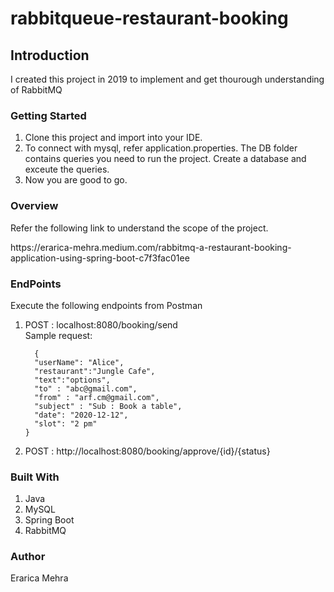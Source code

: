 # rabbitqueue-restaurant-booking

<h2>Introduction</h2>
<p>I created this project in 2019 to implement and get thourough understanding of RabbitMQ </br>
</p>

<h3>Getting Started</h3>
<ol>
  <li>Clone this project and import into your IDE.</li>
  <li>To connect with mysql, refer application.properties. The DB folder contains queries you need to run the project. Create a database and exceute the queries.</li>
  <li>Now you are good to go.</li>
  </ol>
  
  <h3>Overview</h3>
  <p>Refer the following link to understand the scope of the project.</p>
  https://erarica-mehra.medium.com/rabbitmq-a-restaurant-booking-application-using-spring-boot-c7f3fac01ee
  
  <h3>EndPoints</h3>
  <p> Execute the following endpoints from Postman </p>
  <ol>
  <li>POST : localhost:8080/booking/send</li>
  Sample request: </br>
  <code>
  {
  "userName": "Alice",
  "restaurant":"Jungle Cafe",
  "text":"options",
  "to" : "abc@gmail.com",
  "from" : "arf.cm@gmail.com",
  "subject" : "Sub : Book a table",
  "date": "2020-12-12",
  "slot": "2 pm"
} 
  </code> </br>
  <li>POST : http://localhost:8080/booking/approve/{id}/{status}</li>
  </ol>
  
<h3>Built With</h3>
<ol>
  <li>Java</li>
  <li>MySQL</li>
  <li>Spring Boot</li>
  <li>RabbitMQ</li>
  </ol>
    
<h3>Author</h3>
<p>Erarica Mehra</p>
